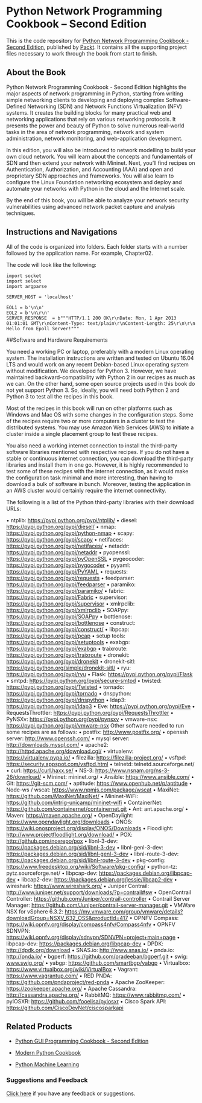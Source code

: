 
# 	Python Network Programming Cookbook – Second Edition
This is the code repository for [Python Network Programming Cookbook - Second Edition](https://www.packtpub.com/networking-and-servers/python-network-programming-cookbook-second-edition?utm_source=github&utm_medium=repository&utm_content=9781786463999), published by [Packt](https://www.packtpub.com). It contains all the supporting project files necessary to work through the book from start to finish.
## About the Book
Python Network Programming Cookbook - Second Edition highlights the major aspects of network programming in Python, starting from writing simple networking clients to developing and deploying complex Software-Defined Networking (SDN) and Network Functions Virtualization (NFV) systems. It creates the building blocks for many practical web and networking applications that rely on various networking protocols. It presents the power and beauty of Python to solve numerous real-world tasks in the area of network programming, network and system administration, network monitoring, and web-application development.

In this edition, you will also be introduced to network modelling to build your own cloud network. You will learn about the concepts and fundamentals of SDN and then extend your network with Mininet. Next, you’ll find recipes on Authentication, Authorization, and Accounting (AAA) and open and proprietary SDN approaches and frameworks. You will also learn to configure the Linux Foundation networking ecosystem and deploy and automate your networks with Python in the cloud and the Internet scale.

By the end of this book, you will be able to analyze your network security vulnerabilities using advanced network packet capture and analysis techniques.

## Instructions and Navigations
All of the code is organized into folders. Each folder starts with a number followed by the application name. For example, Chapter02.

The code will look like the following:
```
import socket
import select
import argparse

SERVER_HOST = 'localhost'

EOL1 = b'\n\n'
EOL2 = b'\n\r\n'
SERVER_RESPONSE  = b"""HTTP/1.1 200 OK\r\nDate: Mon, 1 Apr 2013 01:01:01 GMT\r\nContent-Type: text/plain\r\nContent-Length: 25\r\n\r\n
Hello from Epoll Server!"""
```
##Software and Hardware Requirements

You need a working PC or laptop, preferably with a modern Linux operating system. The installation instructions are written and tested on Ubuntu 16.04 LTS and would work on any recent Debian-based Linux operating system without modification. We developed for Python 3. However, we have maintained backward-compatibility with Python 2 in our recipes as much as we can. On the other hand, some open source projects used in this book do not yet support Python 3. So, ideally, you will need both Python 2 and Python 3 to test all the recipes in this book.

Most of the recipes in this book will run on other platforms such as Windows and Mac OS with some changes in the configuration steps. Some of the recipes require two or more computers in a cluster to test the distributed systems. You may use Amazon Web Services (AWS) to initiate a cluster inside a single placement group to test these recipes.

You also need a working internet connection to install the third-party software libraries mentioned with respective recipes. If you do not have a stable or continuous internet connection, you can download the third-party libraries and install them in one go. However, it is highly recommended to test some of these recipes with the internet connection, as it would make the configuration task minimal and more interesting, than having to download a bulk of software in bunch. Moreover, testing the application in an AWS cluster would certainly require the internet connectivity.

The following is a list of the Python third-party libraries with their download URLs:

•	ntplib: https://pypi.python.org/pypi/ntplib/
•	diesel: https://pypi.python.org/pypi/diesel/
•	nmap: https://pypi.python.org/pypi/python-nmap
•	scapy: https://pypi.python.org/pypi/scapy
•	netifaces: https://pypi.python.org/pypi/netifaces/
•	netaddr: https://pypi.python.org/pypi/netaddr
•	pyopenssl: https://pypi.python.org/pypi/pyOpenSSL
•	pygeocoder: https://pypi.python.org/pypi/pygocoder
•	pyyaml: https://pypi.python.org/pypi/PyYAML
•	requests: https://pypi.python.org/pypi/requests
•	feedparser: https://pypi.python.org/pypi/feedparser
•	paramiko: https://pypi.python.org/pypi/paramiko/
•	fabric: https://pypi.python.org/pypi/Fabric
•	supervisor: https://pypi.python.org/pypi/supervisor
•	xmlrpclib: https://pypi.python.org/pypi/xmlrpclib
•	SOAPpy: https://pypi.python.org/pypi/SOAPpy
•	bottlenose: https://pypi.python.org/pypi/bottlenose
•	construct: https://pypi.python.org/pypi/construct/
•	libpcap: https://pypi.python.org/pypi/pcap
•	setup tools: https://pypi.python.org/pypi/setuptools
•	exabgp: https://pypi.python.org/pypi/exabgp
•	traixroute: https://pypi.python.org/pypi/traixroute
•	dronekit: https://pypi.python.org/pypi/dronekit
•	dronekit-sitl: https://pypi.python.org/simple/dronekit-sitl/
•	ryu: https://pypi.python.org/pypi/ryu
•	Flask: https://pypi.python.org/pypi/Flask
•	smtpd: https://pypi.python.org/pypi/secure-smtpd
•	twisted: https://pypi.python.org/pypi/Twisted
•	tornado: https://pypi.python.org/pypi/tornado
•	dnspython: https://pypi.python.org/pypi/dnspython
•	ldap3: https://pypi.python.org/pypi/ldap3
•	Eve: https://pypi.python.org/pypi/Eve
•	RequestsThrottler: https://pypi.python.org/pypi/RequestsThrottler
•	PyNSXv: https://pypi.python.org/pypi/pynsxv
•	vmware-nsx: https://pypi.python.org/pypi/vmware-nsx
Other software needed to run some recipes are as follows:
•	postfix: http://www.postfix.org/
•	openssh server: http://www.openssh.com/
•	mysql server: http://downloads.mysql.com/
•	apache2: http://httpd.apache.org/download.cgi/
•	virtualenv: https://virtualenv.pypa.io/
•	filezilla: https://filezilla-project.org/
•	vsftpd: https://security.appspot.com/vsftpd.html
•	telnetd: telnetd.sourceforge.net/
•	curl: https://curl.haxx.se/
•	NS-3: https://www.nsnam.org/ns-3-26/download/
•	Mininet: mininet.org/
•	Ansible: https://www.ansible.com/
•	Git: https://git-scm.com/
•	aptitude: https://www.openhub.net/p/aptitude
•	Node-ws / wscat: https://www.npmjs.com/package/wscat
•	MaxiNet: https://github.com/MaxiNet/MaxiNet/
•	Mininet-WiFi: https://github.com/intrig-unicamp/mininet-wifi
•	ContainerNet: https://github.com/containernet/containernet.git
•	Ant: ant.apache.org/
•	Maven: https://maven.apache.org/
•	OpenDaylight: https://www.opendaylight.org/downloads
•	ONOS: https://wiki.onosproject.org/display/ONOS/Downloads
•	Floodlight: http://www.projectfloodlight.org/download/
•	POX: http://github.com/noxrepo/pox
•	libnl-3-dev: https://packages.debian.org/sid/libnl-3-dev
•	libnl-genl-3-dev: https://packages.debian.org/sid/libnl-genl-3-dev
•	libnl-route-3-dev: https://packages.debian.org/sid/libnl-route-3-dev
•	pkg-config: https://www.freedesktop.org/wiki/Software/pkg-config/
•	python-tz: pytz.sourceforge.net/
•	libpcap-dev: https://packages.debian.org/libpcap-dev
•	libcap2-dev: https://packages.debian.org/jessie/libcap2-dev
•	wireshark: https://www.wireshark.org/
•	Juniper Contrail: http://www.juniper.net/support/downloads/?p=contrail#sw
•	OpenContrail Controller: https://github.com/Juniper/contrail-controller
•	Contrail Server Manager: https://github.com/Juniper/contrail-server-manager.git
•	VMWare NSX for vSphere 6.3.2: https://my.vmware.com/group/vmware/details?downloadGroup=NSXV_632_OSS&productId=417
•	OPNFV Compass: https://wiki.opnfv.org/display/compass4nfv/Compass4nfv
•	OPNFV SDNVPN: https://wiki.opnfv.org/display/sdnvpn/SDNVPN+project+main+page
•	libpcap-dev: https://packages.debian.org/libpcap-dev
•	DPDK: http://dpdk.org/download
•	SNAS.io: http://www.snas.io/
•	pnda.io: http://pnda.io/
•	bgperf: https://github.com/pradeeban/bgperf.git
•	swig: www.swig.org/
•	yabgp: https://github.com/smartbgp/yabgp
•	Virtualbox: https://www.virtualbox.org/wiki/VirtualBox
•	Vagrant: https://www.vagrantup.com/
•	RED PNDA: https://github.com/pndaproject/red-pnda
•	Apache ZooKeeper: https://zookeeper.apache.org/
•	Apache Cassandra: http://cassandra.apache.org/
•	RabbitMQ: https://www.rabbitmq.com/
•	pyIOSXR: https://github.com/fooelisa/pyiosxr
•	Cisco Spark API: https://github.com/CiscoDevNet/ciscosparkapi



## Related Products
* [Python GUI Programming Cookbook - Second Edition](https://www.packtpub.com/application-development/python-gui-programming-cookbook-second-edition?utm_source=github&utm_medium=repository&utm_content=9781787129450)

* [Modern Python Cookbook](https://www.packtpub.com/application-development/modern-python-cookbook?utm_source=github&utm_medium=repository&utm_content=9781786469250)

* [Python Machine Learning](https://www.packtpub.com/big-data-and-business-intelligence/python-machine-learning?utm_source=github&utm_medium=repository&utm_content=9781783555130)
### Suggestions and Feedback
[Click here](https://docs.google.com/forms/d/e/1FAIpQLSe5qwunkGf6PUvzPirPDtuy1Du5Rlzew23UBp2S-P3wB-GcwQ/viewform) if you have any feedback or suggestions.

